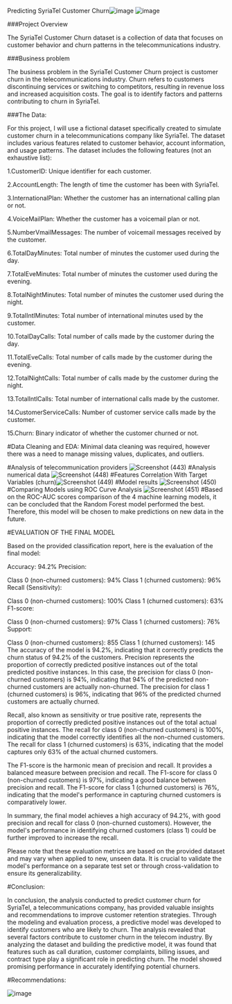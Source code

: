 Predicting SyriaTel Customer Churn![image](https://github.com/CliffShitote/dsc.-phase-3-project/assets/124627374/2dc22c2a-4921-4781-9e34-3d382655d007)
![image](https://github.com/CliffShitote/dsc.-phase-3-project/assets/124627374/a7794ee7-fa45-4948-b59b-10596201f2db)

###Project Overview

The SyriaTel Customer Churn dataset is a collection of data that focuses on customer behavior and churn patterns in the telecommunications industry. 

###Business problem
 
 The business problem in the SyriaTel Customer Churn project is customer churn in the telecommunications industry. Churn refers to customers discontinuing services or switching to competitors, resulting in revenue loss and increased acquisition costs. The goal is to identify factors and patterns contributing to churn in SyriaTel. 
 
###The Data:

For this project, I will use a fictional dataset specifically created to simulate customer churn in a telecommunications company like SyriaTel. The dataset includes various features related to customer behavior, account information, and usage patterns. The dataset includes the following features (not an exhaustive list):

1.CustomerID: Unique identifier for each customer.

2.AccountLength: The length of time the customer has been with SyriaTel.

3.InternationalPlan: Whether the customer has an international calling plan or not.

4.VoiceMailPlan: Whether the customer has a voicemail plan or not.

5.NumberVmailMessages: The number of voicemail messages received by the customer.

6.TotalDayMinutes: Total number of minutes the customer used during the day.

7.TotalEveMinutes: Total number of minutes the customer used during the evening.

8.TotalNightMinutes: Total number of minutes the customer used during the night.

9.TotalIntlMinutes: Total number of international minutes used by the customer.

10.TotalDayCalls: Total number of calls made by the customer during the day.

11.TotalEveCalls: Total number of calls made by the customer during the evening.

12.TotalNightCalls: Total number of calls made by the customer during the night.

13.TotalIntlCalls: Total number of international calls made by the customer.

14.CustomerServiceCalls: Number of customer service calls made by the customer.

15.Churn: Binary indicator of whether the customer churned or not.

#Data Cleaning and EDA: Minimal data cleaning was required, however there was a need to manage missing values, duplicates, and outliers.

#Analysis of telecommunication providers ![Screenshot (443)](https://github.com/CliffShitote/dsc.-phase-3-project/assets/124627374/53ba0fc7-36b5-4aaa-bb43-6b7c35676690)
#Analysis numerical data  ![Screenshot (448)](https://github.com/CliffShitote/dsc.-phase-3-project/assets/124627374/c46d98c5-9426-491f-9a6c-c5e119b2f6ca)
#Features Correlation With Target Variables (churn)![Screenshot (449)](https://github.com/CliffShitote/dsc.-phase-3-project/assets/124627374/14ed1a43-e716-40c9-bbaa-907bb42b2774)
#Model results ![Screenshot (450)](https://github.com/CliffShitote/dsc.-phase-3-project/assets/124627374/da78b605-77c7-4b44-a2f2-cc26595fd82e)
#Comparing Models using ROC Curve Analysis ![Screenshot (451)](https://github.com/CliffShitote/dsc.-phase-3-project/assets/124627374/520c0ac3-446c-44f3-8eeb-5260912799a5)
#Based on the ROC-AUC scores comparison of the 4 machine learning models, it can be concluded that the Random Forest model performed the best. Therefore, this model will be chosen to make predictions on new data in the future.

#EVALUATION OF THE FINAL MODEL

Based on the provided classification report, here is the evaluation of the final model:

Accuracy: 94.2% Precision:

Class 0 (non-churned customers): 94% Class 1 (churned customers): 96% Recall (Sensitivity):

Class 0 (non-churned customers): 100% Class 1 (churned customers): 63% F1-score:

Class 0 (non-churned customers): 97% Class 1 (churned customers): 76% Support:

Class 0 (non-churned customers): 855 Class 1 (churned customers): 145 The accuracy of the model is 94.2%, indicating that it correctly predicts the churn status of 94.2% of the customers. Precision represents the proportion of correctly predicted positive instances out of the total predicted positive instances. In this case, the precision for class 0 (non-churned customers) is 94%, indicating that 94% of the predicted non-churned customers are actually non-churned. The precision for class 1 (churned customers) is 96%, indicating that 96% of the predicted churned customers are actually churned.

Recall, also known as sensitivity or true positive rate, represents the proportion of correctly predicted positive instances out of the total actual positive instances. The recall for class 0 (non-churned customers) is 100%, indicating that the model correctly identifies all the non-churned customers. The recall for class 1 (churned customers) is 63%, indicating that the model captures only 63% of the actual churned customers.

The F1-score is the harmonic mean of precision and recall. It provides a balanced measure between precision and recall. The F1-score for class 0 (non-churned customers) is 97%, indicating a good balance between precision and recall. The F1-score for class 1 (churned customers) is 76%, indicating that the model's performance in capturing churned customers is comparatively lower.

In summary, the final model achieves a high accuracy of 94.2%, with good precision and recall for class 0 (non-churned customers). However, the model's performance in identifying churned customers (class 1) could be further improved to increase the recall.

Please note that these evaluation metrics are based on the provided dataset and may vary when applied to new, unseen data. It is crucial to validate the model's performance on a separate test set or through cross-validation to ensure its generalizability.


#Conclusion: 

In conclusion, the analysis conducted to predict customer churn for SyriaTel, a telecommunications company, has provided valuable insights and recommendations to improve customer retention strategies. Through the modeling and evaluation process, a predictive model was developed to identify customers who are likely to churn. The analysis revealed that several factors contribute to customer churn in the telecom industry. By analyzing the dataset and building the predictive model, it was found that features such as call duration, customer complaints, billing issues, and contract type play a significant role in predicting churn. The model showed promising performance in accurately identifying potential churners.

#Recommendations:

![image](https://github.com/CliffShitote/dsc.-phase-3-project/assets/124627374/a4fbbe51-ce98-4f10-b58e-c19d29d15804)
